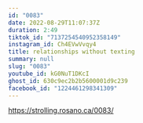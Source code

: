 ```yaml
---
id: "0083"
date: 2022-08-29T11:07:37Z
duration: 2:49
tiktok_id: "7137254540952358149"
instagram_id: Ch4EVwVvqy4
title: relationships without texting
summary: null
slug: "0083"
youtube_id: kG0NuT1DKcI
ghost_id: 630c9ec2b2b5600001d9c239
facebook_id: "1224461298341309"
---
```

https://strolling.rosano.ca/0083/
